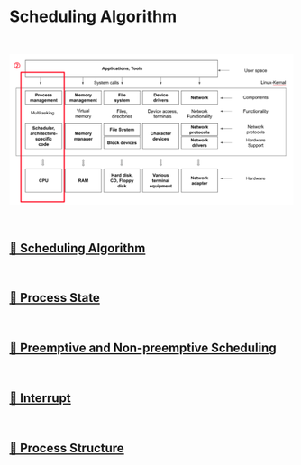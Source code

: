 # Scheduling Algorithm

<br>

![ProcessManagement](image/process_management.png)

<br>

## [🔗 Scheduling Algorithm](3_1_scheduling_algorithm)

<br>

## [🔗 Process State](3_2_process_state)

<br>

## [🔗 Preemptive and Non-preemptive Scheduling](3_3_preemptive_and_non_preemptive_scheduling)

<br>

## [🔗 Interrupt](3_4_interrupt)

<br>

## [🔗 Process Structure](3_5_process_structure)

<br>